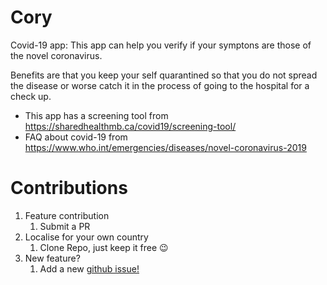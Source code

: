 # Cory
Covid-19 app: This app can help you verify if your symptons are those of the novel coronavirus.

Benefits are that you keep your self quarantined so that you do not spread the disease or worse catch it in the process of going to the hospital for a check up. 
* This app has a screening tool from https://sharedhealthmb.ca/covid19/screening-tool/
* FAQ about covid-19 from https://www.who.int/emergencies/diseases/novel-coronavirus-2019

# Contributions
1. Feature contribution
   1. Submit a PR
1. Localise for your own country
   1. Clone Repo, just keep it free 😉
1. New feature?
   1. Add a new [github issue!](https://github.com/dubeboy/cory/issues) 
